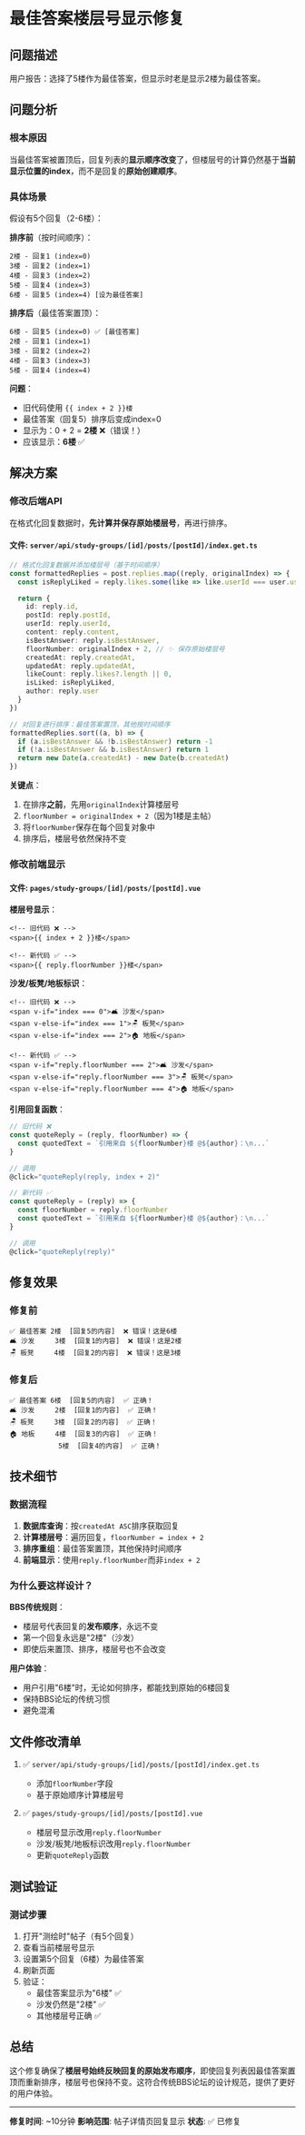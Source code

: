 # 最佳答案楼层号显示修复

## 问题描述

用户报告：选择了5楼作为最佳答案，但显示时老是显示2楼为最佳答案。

## 问题分析

### 根本原因

当最佳答案被置顶后，回复列表的**显示顺序改变**了，但楼层号的计算仍然基于**当前显示位置的index**，而不是回复的**原始创建顺序**。

### 具体场景

假设有5个回复（2-6楼）：

**排序前**（按时间顺序）：
```
2楼 - 回复1 (index=0)
3楼 - 回复2 (index=1)
4楼 - 回复3 (index=2)
5楼 - 回复4 (index=3)
6楼 - 回复5 (index=4) [设为最佳答案]
```

**排序后**（最佳答案置顶）：
```
6楼 - 回复5 (index=0) ✅ [最佳答案]
2楼 - 回复1 (index=1)
3楼 - 回复2 (index=2)
4楼 - 回复3 (index=3)
5楼 - 回复4 (index=4)
```

**问题**：
- 旧代码使用 `{{ index + 2 }}楼`
- 最佳答案（回复5）排序后变成index=0
- 显示为：0 + 2 = **2楼** ❌（错误！）
- 应该显示：**6楼** ✅

## 解决方案

### 修改后端API

在格式化回复数据时，**先计算并保存原始楼层号**，再进行排序。

#### 文件: `server/api/study-groups/[id]/posts/[postId]/index.get.ts`

```typescript
// 格式化回复数据并添加楼层号（基于时间顺序）
const formattedReplies = post.replies.map((reply, originalIndex) => {
  const isReplyLiked = reply.likes.some(like => like.userId === user.userId)

  return {
    id: reply.id,
    postId: reply.postId,
    userId: reply.userId,
    content: reply.content,
    isBestAnswer: reply.isBestAnswer,
    floorNumber: originalIndex + 2, // ✨ 保存原始楼层号
    createdAt: reply.createdAt,
    updatedAt: reply.updatedAt,
    likeCount: reply.likes?.length || 0,
    isLiked: isReplyLiked,
    author: reply.user
  }
})

// 对回复进行排序：最佳答案置顶，其他按时间顺序
formattedReplies.sort((a, b) => {
  if (a.isBestAnswer && !b.isBestAnswer) return -1
  if (!a.isBestAnswer && b.isBestAnswer) return 1
  return new Date(a.createdAt) - new Date(b.createdAt)
})
```

**关键点**：
1. 在排序**之前**，先用`originalIndex`计算楼层号
2. `floorNumber = originalIndex + 2`（因为1楼是主帖）
3. 将`floorNumber`保存在每个回复对象中
4. 排序后，楼层号依然保持不变

### 修改前端显示

#### 文件: `pages/study-groups/[id]/posts/[postId].vue`

**楼层号显示**：
```vue
<!-- 旧代码 ❌ -->
<span>{{ index + 2 }}楼</span>

<!-- 新代码 ✅ -->
<span>{{ reply.floorNumber }}楼</span>
```

**沙发/板凳/地板标识**：
```vue
<!-- 旧代码 ❌ -->
<span v-if="index === 0">🛋️ 沙发</span>
<span v-else-if="index === 1">🪑 板凳</span>
<span v-else-if="index === 2">🏠 地板</span>

<!-- 新代码 ✅ -->
<span v-if="reply.floorNumber === 2">🛋️ 沙发</span>
<span v-else-if="reply.floorNumber === 3">🪑 板凳</span>
<span v-else-if="reply.floorNumber === 4">🏠 地板</span>
```

**引用回复函数**：
```javascript
// 旧代码 ❌
const quoteReply = (reply, floorNumber) => {
  const quotedText = `引用来自 ${floorNumber}楼 @${author}：\n...`
}

// 调用
@click="quoteReply(reply, index + 2)"

// 新代码 ✅
const quoteReply = (reply) => {
  const floorNumber = reply.floorNumber
  const quotedText = `引用来自 ${floorNumber}楼 @${author}：\n...`
}

// 调用
@click="quoteReply(reply)"
```

## 修复效果

### 修复前

```
✅ 最佳答案 2楼  [回复5的内容]  ❌ 错误！这是6楼
🛋️ 沙发     3楼  [回复1的内容]  ❌ 错误！这是2楼
🪑 板凳     4楼  [回复2的内容]  ❌ 错误！这是3楼
```

### 修复后

```
✅ 最佳答案 6楼  [回复5的内容]  ✅ 正确！
🛋️ 沙发     2楼  [回复1的内容]  ✅ 正确！
🪑 板凳     3楼  [回复2的内容]  ✅ 正确！
🏠 地板     4楼  [回复3的内容]  ✅ 正确！
            5楼  [回复4的内容]  ✅ 正确！
```

## 技术细节

### 数据流程

1. **数据库查询**：按`createdAt ASC`排序获取回复
2. **计算楼层号**：遍历回复，`floorNumber = index + 2`
3. **排序重组**：最佳答案置顶，其他保持时间顺序
4. **前端显示**：使用`reply.floorNumber`而非`index + 2`

### 为什么要这样设计？

**BBS传统规则**：
- 楼层号代表回复的**发布顺序**，永远不变
- 第一个回复永远是"2楼"（沙发）
- 即使后来置顶、排序，楼层号也不会改变

**用户体验**：
- 用户引用"6楼"时，无论如何排序，都能找到原始的6楼回复
- 保持BBS论坛的传统习惯
- 避免混淆

## 文件修改清单

1. ✅ `server/api/study-groups/[id]/posts/[postId]/index.get.ts`
   - 添加`floorNumber`字段
   - 基于原始顺序计算楼层号

2. ✅ `pages/study-groups/[id]/posts/[postId].vue`
   - 楼层号显示改用`reply.floorNumber`
   - 沙发/板凳/地板标识改用`reply.floorNumber`
   - 更新`quoteReply`函数

## 测试验证

### 测试步骤

1. 打开"测绘时"帖子（有5个回复）
2. 查看当前楼层号显示
3. 设置第5个回复（6楼）为最佳答案
4. 刷新页面
5. 验证：
   - 最佳答案显示为"6楼" ✅
   - 沙发仍然是"2楼" ✅
   - 其他楼层号正确 ✅

## 总结

这个修复确保了**楼层号始终反映回复的原始发布顺序**，即使回复列表因最佳答案置顶而重新排序，楼层号也保持不变。这符合传统BBS论坛的设计规范，提供了更好的用户体验。

---

**修复时间**: ~10分钟
**影响范围**: 帖子详情页回复显示
**状态**: ✅ 已修复
